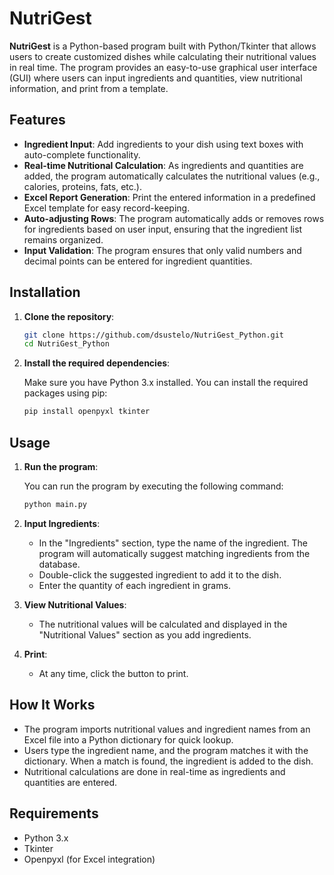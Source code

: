# NutriGest

**NutriGest** is a Python-based program built with Python/Tkinter that allows users to create customized dishes while calculating their nutritional values in real time. The program provides an easy-to-use graphical user interface (GUI) where users can input ingredients and quantities, view nutritional information, and print from a template.

## Features

- **Ingredient Input**: Add ingredients to your dish using text boxes with auto-complete functionality.
- **Real-time Nutritional Calculation**: As ingredients and quantities are added, the program automatically calculates the nutritional values (e.g., calories, proteins, fats, etc.).
- **Excel Report Generation**: Print the entered information in a predefined Excel template for easy record-keeping.
- **Auto-adjusting Rows**: The program automatically adds or removes rows for ingredients based on user input, ensuring that the ingredient list remains organized.
- **Input Validation**: The program ensures that only valid numbers and decimal points can be entered for ingredient quantities.

## Installation

1. **Clone the repository**:

    ```bash
    git clone https://github.com/dsustelo/NutriGest_Python.git
    cd NutriGest_Python
    ```

2. **Install the required dependencies**:

    Make sure you have Python 3.x installed. You can install the required packages using pip:

    ```bash
    pip install openpyxl tkinter
    ```

## Usage

1. **Run the program**:

    You can run the program by executing the following command:

    ```bash
    python main.py
    ```

2. **Input Ingredients**:
    - In the "Ingredients" section, type the name of the ingredient. The program will automatically suggest matching ingredients from the database.
    - Double-click the suggested ingredient to add it to the dish.
    - Enter the quantity of each ingredient in grams.

3. **View Nutritional Values**:
    - The nutritional values will be calculated and displayed in the "Nutritional Values" section as you add ingredients.

4. **Print**:
    - At any time, click the button to print.

## How It Works

- The program imports nutritional values and ingredient names from an Excel file into a Python dictionary for quick lookup.
- Users type the ingredient name, and the program matches it with the dictionary. When a match is found, the ingredient is added to the dish.
- Nutritional calculations are done in real-time as ingredients and quantities are entered.

## Requirements

- Python 3.x
- Tkinter
- Openpyxl (for Excel integration)
